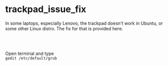 # trackpad_issue_fix
In some laptops, especially Lenovo, the trackpad doesn't work in Ubuntu, or some other Linux distro. The fix for that is provided here.

<br>
<br>

Open terminal and type <br>
`gedit /etc/default/grub`
